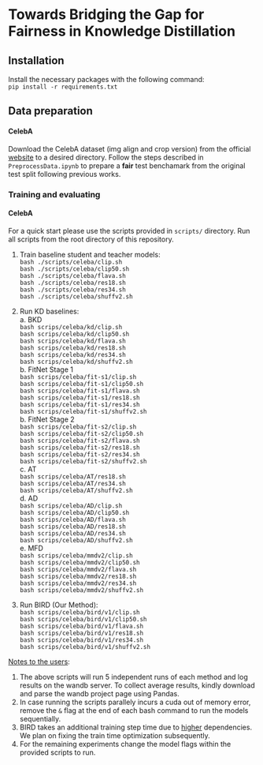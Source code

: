 # Towards Bridging the Gap for Fairness in Knowledge Distillation

## Installation
Install the necessary packages with the following command:<br>
`pip install -r requirements.txt`

## Data preparation

#### CelebA
Download the CelebA dataset (img align and crop version) from the official <a href="https://mmlab.ie.cuhk.edu.hk/projects/CelebA.html">website</a> to a desired directory. Follow the steps described in `PreprocessData.ipynb` to prepare a <b>fair</b> test benchamark from the original test split following previous works.


### Training and evaluating
#### CelebA
For a quick start please use the scripts provided in `scripts/` directory. Run all scripts from the root directory of this repository. 

1. Train baseline student and teacher models:<br>
   ` bash ./scripts/celeba/clip.sh ` <br>
   ` bash ./scripts/celeba/clip50.sh ` <br>
   ` bash ./scripts/celeba/flava.sh ` <br>
   ` bash ./scripts/celeba/res18.sh ` <br>
   ` bash ./scripts/celeba/res34.sh ` <br>
   ` bash ./scripts/celeba/shuffv2.sh ` <br>

2. Run KD baselines: <br>
	a. BKD <br>
   		`bash scrips/celeba/kd/clip.sh`<br>
   		`bash scrips/celeba/kd/clip50.sh`<br>
   		`bash scrips/celeba/kd/flava.sh`<br>
   		`bash scrips/celeba/kd/res18.sh`<br>
   		`bash scrips/celeba/kd/res34.sh`<br>
   		`bash scrips/celeba/kd/shuffv2.sh`<br>
	b. FitNet Stage 1 <br>
		`bash scrips/celeba/fit-s1/clip.sh`<br>
   		`bash scrips/celeba/fit-s1/clip50.sh`<br>
   		`bash scrips/celeba/fit-s1/flava.sh`<br>
   		`bash scrips/celeba/fit-s1/res18.sh`<br>
   		`bash scrips/celeba/fit-s1/res34.sh`<br>
   		`bash scrips/celeba/fit-s1/shuffv2.sh`<br>
	b. FitNet Stage 2 <br>
		`bash scrips/celeba/fit-s2/clip.sh`<br>
   		`bash scrips/celeba/fit-s2/clip50.sh`<br>
   		`bash scrips/celeba/fit-s2/flava.sh`<br>
   		`bash scrips/celeba/fit-s2/res18.sh`<br>
   		`bash scrips/celeba/fit-s2/res34.sh`<br>
   		`bash scrips/celeba/fit-s2/shuffv2.sh`<br>
	c. AT <br>
   		`bash scrips/celeba/AT/res18.sh`<br>
   		`bash scrips/celeba/AT/res34.sh`<br>
   		`bash scrips/celeba/AT/shuffv2.sh`<br>
	d. AD <br>
		`bash scrips/celeba/AD/clip.sh`<br>
   		`bash scrips/celeba/AD/clip50.sh`<br>
   		`bash scrips/celeba/AD/flava.sh`<br>
   		`bash scrips/celeba/AD/res18.sh`<br>
   		`bash scrips/celeba/AD/res34.sh`<br>
   		`bash scrips/celeba/AD/shuffv2.sh`<br>
	e. MFD <br>
		`bash scrips/celeba/mmdv2/clip.sh`<br>
   		`bash scrips/celeba/mmdv2/clip50.sh`<br>
   		`bash scrips/celeba/mmdv2/flava.sh`<br>
   		`bash scrips/celeba/mmdv2/res18.sh`<br>
   		`bash scrips/celeba/mmdv2/res34.sh`<br>
   		`bash scrips/celeba/mmdv2/shuffv2.sh`<br>

3. Run BIRD (Our Method):<br>
    `bash scrips/celeba/bird/v1/clip.sh`<br>
    `bash scrips/celeba/bird/v1/clip50.sh`<br>
    `bash scrips/celeba/bird/v1/flava.sh`<br>
    `bash scrips/celeba/bird/v1/res18.sh`<br>
    `bash scrips/celeba/bird/v1/res34.sh`<br>
    `bash scrips/celeba/bird/v1/shuffv2.sh`<br>

<u>Notes to the users</u>:<br>
1. The above scripts will run 5 independent runs of each method and log results on the wandb server. To collect average results, kindly download and parse the wandb project page using Pandas.
2. In case running the scripts parallely incurs a cuda out of memory error, remove the `&` flag at the end of each bash command to run the models sequentially.
3. BIRD takes an additional training step time due to <a href="https://github.com/facebookresearch/higher">higher</a> dependencies. We plan on fixing the train time optimization subsequently.
4. For the remaining experiments change the model flags within the provided scripts to run.





